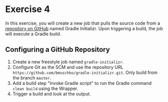 # Exercise 4

In this exercise, you will create a new job that pulls the source code from a [repository on GitHub](https://github.com/bmuschko/gradle-initializr) named Gradle Initializr. Upon triggering a build, the job will execute a Gradle build.

## Configuring a GitHub Repository

1. Create a new freestyle job named `gradle-initializr`.
2. Configure Git as the SCM and use the repository URL `https://github.com/bmuschko/gradle-initializr.git`. Only build from the branch `master`.
3. Add a build step "Invoke Gradle script" to run the Gradle command `clean build` using the Wrapper.
4. Trigger a build and look at the output.